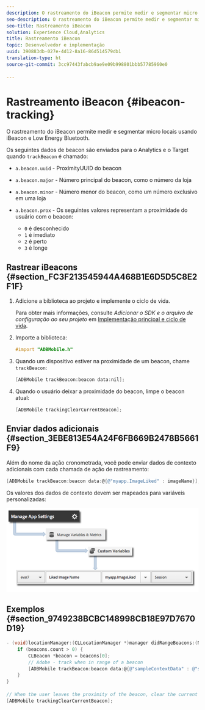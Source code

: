 ```yaml
---
description: O rastreamento do iBeacon permite medir e segmentar micro locais usando iBeacon e Low Energy Bluetooth.
seo-description: O rastreamento do iBeacon permite medir e segmentar micro locais usando iBeacon e Low Energy Bluetooth.
seo-title: Rastreamento iBeacon
solution: Experience Cloud,Analytics
title: Rastreamento iBeacon
topic: Desenvolvedor e implementação
uuid: 390883db-027e-4d12-8a16-86d514579db1
translation-type: ht
source-git-commit: 3cc97443fabcb9ae9e09b998801bbb57785960e0

---
```



# Rastreamento iBeacon {#ibeacon-tracking}

O rastreamento do iBeacon permite medir e segmentar micro locais usando iBeacon e Low Energy Bluetooth.

Os seguintes dados de beacon são enviados para o Analytics e o Target quando `trackBeacon` é chamado:

* `a.beacon.uuid` - ProximityUUID do beacon
* `a.beacon.major` - Número principal do beacon, como o número da loja
* `a.beacon.minor` - Número menor do beacon, como um número exclusivo em uma loja
* `a.beacon.prox` - Os seguintes valores representam a proximidade do usuário com o beacon:

   * `0` é desconhecido
   * `1` é imediato
   * `2` é perto
   * `3` é longe

## Rastrear iBeacons {#section_FC3F213545944A468B1E6D5D5C8E2F1F}

1. Adicione a biblioteca ao projeto e implemente o ciclo de vida.

   Para obter mais informações, consulte *Adicionar o SDK e o arquivo de configuração ao seu projeto* em [Implementação principal e ciclo de vida](/help/ios/getting-started/dev-qs.md).
1. Importe a biblioteca:

   ```objective-c
   #import "ADBMobile.h"
   ```

1. Quando um dispositivo estiver na proximidade de um beacon, chame `trackBeacon`:

   ```objective-c
   [ADBMobile trackBeacon:beacon data:nil];
   ```

1. Quando o usuário deixar a proximidade do beacon, limpe o beacon atual:

   ```objective-c
   [ADBMobile trackingClearCurrentBeacon];
   ```

## Enviar dados adicionais {#section_3EBE813E54A24F6FB669B2478B5661F9}

Além do nome da ação cronometrada, você pode enviar dados de contexto adicionais com cada chamada de ação de rastreamento:

```objective-c
[ADBMobile trackBeacon:beacon data:@{@"myapp.ImageLiked" : imageName}];
```

Os valores dos dados de contexto devem ser mapeados para variáveis personalizadas:

![](assets/map-variable-context-ltv.png)

## Exemplos {#section_9749238BCBC148998CB18E97D7670D19}

```objective-c
- (void)locationManager:(CLLocationManager *)manager didRangeBeacons:(NSArray *)beacons inRegion:(CLBeaconRegion *)region { 
    if (beacons.count > 0) { 
        CLBeacon *beacon = beacons[0]; 
        // Adobe - track when in range of a beacon 
        [ADBMobile trackBeacon:beacon data:@{@"sampleContextData" : @"sampleContextDataVal"}]; 
    } 
} 
 
// When the user leaves the proximity of the beacon, clear the current beacon 
[ADBMobile trackingClearCurrentBeacon];
```


